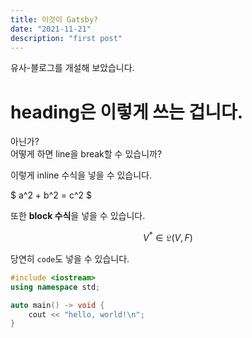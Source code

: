 ```yaml
---
title: 이것이 Gatsby?
date: "2021-11-21"
description: "first post"
---
```


유사-블로그를 개설해 보았습니다.

# heading은 이렇게 쓰는 겁니다.

아닌가? \
어떻게 하면 line을 break할 수 있습니까?

이렇게 inline 수식을 넣을 수 있습니다.

$ a^2 + b^2 = c^2 $

또한 **block 수식**을 넣을 수 있습니다.

$$ 
V^* \in \mathfrak{L}(V,F) 
$$

당연히 `code`도 넣을 수 있습니다.

```cpp
#include <iostream>
using namespace std;

auto main() -> void {
    cout << "hello, world!\n";
}
```